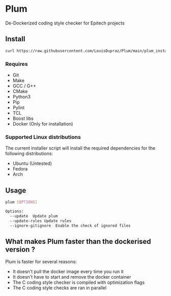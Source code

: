 # Plum
De-Dockerized coding style checker for Epitech projects


## Install

```sh
curl https://raw.githubusercontent.com/LouisDupraz/Plum/main/plum_install.sh | bash
```
### Requires
- Git
- Make
- GCC / G++
- CMake
- Python3
- Pip
- Pylint
- TCL
- Boost libs
- Docker (Only for installation)

### Supported Linux distributions
The current installer script will install the required dependencies for the following distributions:
- Ubuntu (Untested)
- Fedora
- Arch

## Usage

```sh
plum [OPTIONS]

Options:
  --update  Update plum
  --update-rules Update rules
  --ignore-gitignore  Enable the check of ignored files
```

## What makes Plum faster than the dockerised version ?
Plum is faster for several reasons:
 - It doesn't pull the docker image every time you run it
 - It doesn't have to start and remove the docker container
 - The C coding style checker is compiled with optimization flags
 - The C coding style checks are ran in parallel